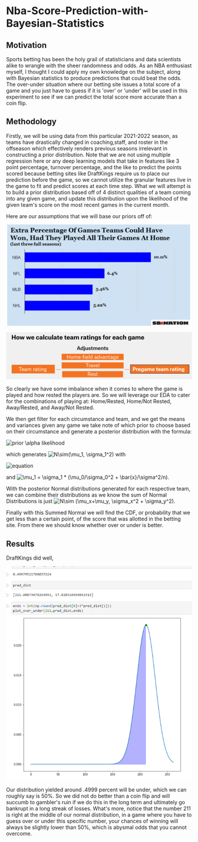 # Nba-Score-Prediction-with-Bayesian-Statistics

## Motivation
Sports betting has been the holy grail of statisticians and data scientists alike to wrangle with the sheer randomness and odds. As an NBA enthusiast myself, I thought I could apply my own knowledge on the subject, along with Bayesian statistics to produce predictions that could beat the odds. The over-under situation where our betting site issues a total score of a game and you just have to guess if it is 'over' or 'under' will be used in this experiment to see if we can predict the total score more accurate than a coin flip.

## Methodology
Firstly, we will be using data from this particular 2021-2022 season, as teams have drastically changed in coaching,staff, and roster in the offseason which effectively renders previous seasons irrelevant in constructing a prior distribution. Note that we are not using multiple regression here or any deep learning models that take in features like 3 point percentage, turnover percentage, and the like to predict the points scored because betting sites like DraftKings require us to place our prediction before the game, so we cannot utilize the granular features live in the game to fit and predict scores at each time step. What we will attempt is to build a prior distribution based off of 4 distinct qualities of a team coming into any given game, and update this distribution upon the likelihood of the given team's score on the most recent games in the current month.

Here are our assumptions that we will base our priors off of:

![alt text](https://github.com/JerryLiu-dev/Nba-Score-Prediction-with-Bayesian-Statistics/blob/main/images/home%20advantage.PNG)

![alt text](https://github.com/JerryLiu-dev/Nba-Score-Prediction-with-Bayesian-Statistics/blob/main/images/rest%20advantage.PNG)

So clearly we have some imbalance when it comes to where the game is played and how rested the players are. So we will leverage our EDA to cater for the combinations of 
playing at: Home/Rested, Home/Not Rested, Away/Rested, and Away/Not Rested.

We then get filter for each circumstance and team, and we get the means and variances given any game we take note of which prior to choose based on their circumstance and generate a posterior distribution with the formula: 

<img src="https://latex.codecogs.com/png.image?\dpi{110}&space;&space;prior&space;&space;\alpha&space;&space;likelihood" title=" prior \alpha likelihood" />

which generates <img src="https://latex.codecogs.com/svg.image?N\sim(\mu_1,&space;\sigma_1^2)" title="N\sim(\mu_1, \sigma_1^2)" /> with 

![equation](https://latex.codecogs.com/svg.image?%20%5Cmu_1%20=%20%5Csigma_1%20*%20(%5Cmu_0/%5Csigma_0%5E2%20&plus;%20%5Cbar%7Bx%7D/%5Csigma%5E2/n)) 

and <img src="https://latex.codecogs.com/svg.image?\mu_1&space;=&space;\sigma_1&space;*&space;(\mu_0/\sigma_0^2&space;&plus;&space;\bar{x}/\sigma^2/n)" title="\mu_1 = \sigma_1 * (\mu_0/\sigma_0^2 + \bar{x}/\sigma^2/n)" />.

With the posterior Normal distributions generated for each respective team, we can combine their distributions as we know the sum of Normal Distributions is just <img src="https://latex.codecogs.com/svg.image?N\sim&space;(\mu_x&plus;\mu_y,&space;\sigma_x^2&space;&plus;&space;\sigma_y^2)" title="N\sim (\mu_x+\mu_y, \sigma_x^2 + \sigma_y^2)" />.

Finally with this Summed Normal we will find the CDF, or probability that we get less than a certain point, of the score that was allotted in the betting site. From there we should know whether over or under is better.

## Results
DraftKings did well,

![alt text](https://github.com/JerryLiu-dev/Nba-Score-Prediction-with-Bayesian-Statistics/blob/main/images/nbares.PNG)

Our distribution yielded around .4999 percent will be under, which we can roughly say is 50%. So we did not do better than a coin flip and will succumb to gambler's ruin if we do this in the long term and ultimately go bankrupt in a long streak of losses. What's more, notice that the number 211 is right at the middle of our normal distribution, in a game where you have to guess over or under this specific number, your chances of winning will always be slightly lower than 50%, which is abysmal odds that you cannot overcome.

